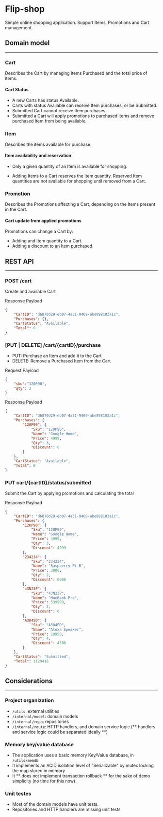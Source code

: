 # Flip-shop

Simple online shopping application. Support Items, Promotions and Cart management.


## Domain model

---

### Cart

Describes the Cart by managing Items Purchased and the total price of items.

#### Cart Status

- A new Carts has status Available.
- Carts with status Available can receive Item purchases, or be Submitted.
- Submitted Cart cannot receive Item purchases.
- Submitted a Cart will apply promotions to purchased items and remove purchased Item from being available.

### Item

Describes the items available for purchase.

#### Item availability and reservation

- Only a given quantity of an Item is available for shopping.

- Adding Items to a Cart reserves the Item quantity. Reserved Item quantities are not available for shopping
until removed from a Cart.

### Promotion

Describes the Promotions affecting a Cart, depending on the Items present in the Cart.

#### Cart update from applied promotions

Promotions can change a Cart by:

- Adding and Item quantity to a Cart.
- Adding a discount to an Item purchased.



## REST API

---

### POST /cart

Create and available Cart

Response Payload
```json
{
    "CartID": "d6870d29-eb07-4a31-9469-abe898183a1c",
    "Purchases": {},
    "CartStatus": "Available",
    "Total": 0
}
```

### [PUT | DELETE] /cart/{cartID}/purchase

- PUT: Purchase an Item and add it to the Cart
- DELETE: Remove a Purchased Item from the Cart

Request Payload
```json
{
    "sku":"120P90",
    "qty": 3
}
```

Response Payload
```json
{
    "CartID": "d6870d29-eb07-4a31-9469-abe898183a1c",
    "Purchases": {
        "120P90": {
            "Sku": "120P90",
            "Name": "Google Home",
            "Price": 4999,
            "Qty": 3,
            "Discount": 0
        }
    },
    "CartStatus": "Available",
    "Total": 0
}
```



### PUT cart/{cartID}/status/submitted

Submit the Cart by applying promotions and calculating the total

Response Payload
```json
{
    "CartID": "d6870d29-eb07-4a31-9469-abe898183a1c",
    "Purchases": {
        "120P90": {
            "Sku": "120P90",
            "Name": "Google Home",
            "Price": 4999,
            "Qty": 3,
            "Discount": 4999
        },
        "234234": {
            "Sku": "234234",
            "Name": "Raspberry Pi B",
            "Price": 3000,
            "Qty": 2,
            "Discount": 6000
        },
        "43N23P": {
            "Sku": "43N23P",
            "Name": "MacBook Pro",
            "Price": 539999,
            "Qty": 2,
            "Discount": 0
        },
        "A304SD": {
            "Sku": "A304SD",
            "Name": "Alexa Speaker",
            "Price": 10950,
            "Qty": 4,
            "Discount": 4380
        }
    },
    "CartStatus": "Submitted",
    "Total": 1129416
}
```

## Considerations

---
### Project organization

- ```/utils```: external utilities
- ```/internal/model```: domain models
- ```/internal/repo```: repositories
- ```/internal/route```: HTTP handlers, and domain service logic (** handlers and service logic could be separated ideally **)

### Memory key/value database

- The application uses a basic memory Key/Value database, in ```/utils/memdb```
- It implements an ACID isolation level of "Serializable" by mutex locking the map stored in memory
- It ** does not implement transaction rollback ** for the sake of demo simplicity (no time for this now)

### Unit testes

- Most of the domain models have unit tests.
- Repositories and HTTP handlers are missing unit tests
